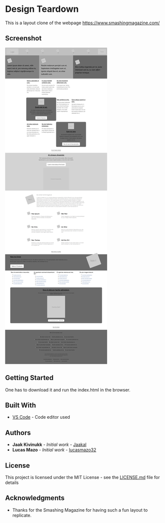 # Design Teardown

This is a layout clone of the webpage https://www.smashingmagazine.com/

## Screenshot

![Screenshot of the webpage](https://github.com/Jaakal/design-teardown/blob/design/screenshot.png)

## Getting Started

One has to download it and run the index.html in the browser.

## Built With

* [VS Code](https://code.visualstudio.com/) - Code editor used

## Authors

* **Jaak Kivinukk** - *Initial work* - [Jaakal](https://github.com/Jaakal)
* **Lucas Mazo** - *Initial work* - [lucasmazo32](https://github.com/lucasmazo32)

## License

This project is licensed under the MIT License - see the [LICENSE.md](LICENSE.md) file for details

## Acknowledgments

* Thanks for the Smashing Magazine for having such a fun layout to replicate.
